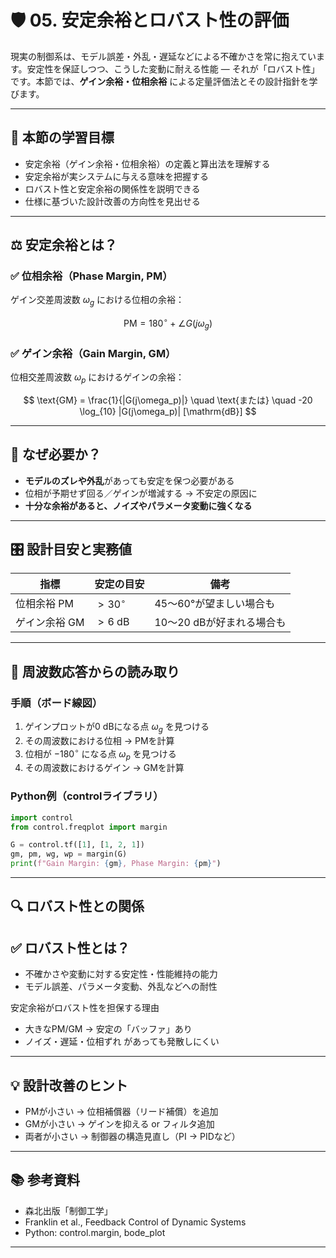 # 🛡️ 05. 安定余裕とロバスト性の評価

現実の制御系は、モデル誤差・外乱・遅延などによる不確かさを常に抱えています。安定性を保証しつつ、こうした変動に耐える性能 ― それが「ロバスト性」です。本節では、**ゲイン余裕・位相余裕** による定量評価法とその設計指針を学びます。

---

## 🎯 本節の学習目標

- 安定余裕（ゲイン余裕・位相余裕）の定義と算出法を理解する
- 安定余裕が実システムに与える意味を把握する
- ロバスト性と安定余裕の関係性を説明できる
- 仕様に基づいた設計改善の方向性を見出せる

---

## ⚖️ 安定余裕とは？

### ✅ 位相余裕（Phase Margin, PM）

ゲイン交差周波数 $\omega_g$ における位相の余裕：

$$
\text{PM} = 180^\circ + \angle G(j\omega_g)
$$

### ✅ ゲイン余裕（Gain Margin, GM）

位相交差周波数 $\omega_p$ におけるゲインの余裕：

$$
\text{GM} = \frac{1}{|G(j\omega_p)|} \quad \text{または} \quad -20 \log_{10} |G(j\omega_p)| [\mathrm{dB}]
$$

---

## 🧠 なぜ必要か？

- **モデルのズレや外乱**があっても安定を保つ必要がある
- 位相が予期せず回る／ゲインが増減する → 不安定の原因に
- **十分な余裕があると、ノイズやパラメータ変動に強くなる**

---

## 🎛️ 設計目安と実務値

| 指標 | 安定の目安 | 備考 |
|------|------------|------|
| 位相余裕 PM | $> 30^\circ$ | 45～60°が望ましい場合も |
| ゲイン余裕 GM | $> 6$ dB     | 10～20 dBが好まれる場合も |

---

## 🧪 周波数応答からの読み取り

### 手順（ボード線図）

1. ゲインプロットが0 dBになる点 $\omega_g$ を見つける  
2. その周波数における位相 → PMを計算  
3. 位相が $-180^\circ$ になる点 $\omega_p$ を見つける  
4. その周波数におけるゲイン → GMを計算  

### Python例（controlライブラリ）

```python
import control
from control.freqplot import margin

G = control.tf([1], [1, 2, 1])
gm, pm, wg, wp = margin(G)
print(f"Gain Margin: {gm}, Phase Margin: {pm}")
```

--- 

## 🔍 ロバスト性との関係

## ✅ ロバスト性とは？
- 不確かさや変動に対する安定性・性能維持の能力
- モデル誤差、パラメータ変動、外乱などへの耐性

安定余裕がロバスト性を担保する理由
- 大きなPM/GM → 安定の「バッファ」あり
- ノイズ・遅延・位相ずれ があっても発散しにくい

---

## 💡 設計改善のヒント
- PMが小さい → 位相補償器（リード補償）を追加
- GMが小さい → ゲインを抑える or フィルタ追加
- 両者が小さい → 制御器の構造見直し（PI → PIDなど）

---

## 📚 参考資料
- 森北出版「制御工学」
- Franklin et al., Feedback Control of Dynamic Systems
- Python: control.margin, bode_plot

---

